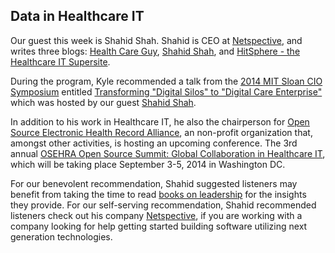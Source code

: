 ## Data in Healthcare IT

Our guest this week is Shahid Shah.  Shahid is CEO at  <a href="http://www.netspective.com/">Netspective</a>, and writes three blogs: <a href="http://www.healthcareguy.com/">Health Care Guy</a>, <a href="http://shahid.shah.org/">Shahid Shah</a>, and <a href="http://www.hitsphere.com/">HitSphere - the Healthcare IT Supersite</a>.

During the program, Kyle recommended a talk from the <a href="http://www.mitcio.com/">2014 MIT Sloan CIO Symposium</a> entitled <a href="http://www.mitcio.com/transforming-digital-silos-digital-healthcare-enterprise">Transforming "Digital Silos" to "Digital Care Enterprise"</a> which was hosted by our guest <a href="http://shahid.shah.org/">Shahid Shah</a>.

In addition to his work in Healthcare IT, he also the chairperson for <a href="http://www.osehra.org/">Open Source Electronic Health Record Alliance</a>, an non-profit organization that, amongst other activities, is hosting an upcoming conference.  The 3rd annual <a href="http://www.cvent.com/events/2014-osehra-open-source-ehr-summit-global-collaboration-in-healthcare-it/event-summary-4cca0458427a48a3bd460ab492483f40.aspx">OSEHRA Open Source Summit: Global Collaboration in Healthcare IT</a>, which will be taking place September 3-5, 2014 in Washington DC.

For our benevolent recommendation, Shahid suggested listeners may benefit from taking the time to read <a href="http://www.amazon.com/s/ref=nb_sb_noss_1?url=search-alias%3Daps&field-keywords=LEADERSHIP"> books on leadership</a> for the insights they provide.  For our self-serving recommendation, Shahid recommended listeners check out his company <a href="http://www.netspective.com/">Netspective</a>, if you are working with a company looking for help getting started building software utilizing next generation technologies.

